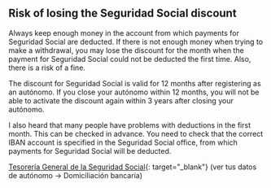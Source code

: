 ## Risk of losing the Seguridad Social discount

Always keep enough money in the account from which payments for Seguridad Social are deducted. If there is not enough
money when trying to make a withdrawal, you may lose the discount for the month when the payment for Seguridad Social
could not be deducted the first time. Also, there is a risk of a fine.

The discount for Seguridad Social is valid for 12 months after registering as an autónomo. If you close your autónomo
within 12 months, you will not be able to activate the discount again within 3 years after closing your autónomo.

I also heard that many people have problems with deductions in the first month. This can be checked in advance. You need
to check that the correct IBAN account is specified in the Seguridad Social office, from which payments for Seguridad
Social will be deducted.

[Tesorería General de la Seguridad Social](https://portal.seg-social.gob.es/wps/portal/importass/importass/bienvenida){:
target="_blank"}
(ver tus datos de autónomo -> Domiciliación bancaria)

